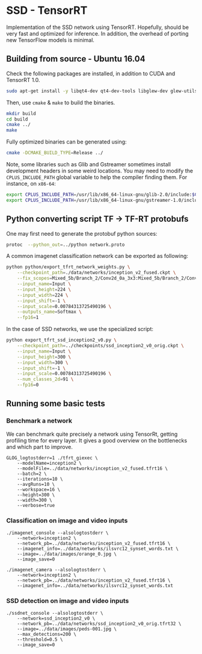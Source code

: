 # SSD - TensorRT

Implementation of the SSD network using TensorRT. Hopefully, should be very fast and optimized for inference. In addition, the overhead of porting new TensorFlow models is minimal.

## Building from source - Ubuntu 16.04

Check the following packages are installed, in addition to CUDA and TensorRT 1.0.
```bash
sudo apt-get install -y libqt4-dev qt4-dev-tools libglew-dev glew-utils libgstreamer1.0-dev libgstreamer-plugins-base1.0-dev libglib2.0-dev libgflags-dev libgoogle-glog-dev
```

Then, use `cmake` & `make` to build the binaries.
```bash
mkdir build
cd build
cmake ../
make
```
Fully optimized binaries can be generated using:
```bash
cmake -DCMAKE_BUILD_TYPE=Release ../
```

Note, some libraries such as Glib and Gstreamer sometimes install development headers in some weird locations. You may need to modify the `CPLUS_INCLUDE_PATH` global variable to help the compiler finding them. For instance, on `x86-64`:
```bash
export CPLUS_INCLUDE_PATH=/usr/lib/x86_64-linux-gnu/glib-2.0/include:$CPLUS_INCLUDE_PATH
export CPLUS_INCLUDE_PATH=/usr/lib/x86_64-linux-gnu/gstreamer-1.0/include:$CPLUS_INCLUDE_PATH
```

## Python converting script TF -> TF-RT protobufs

One may first need to generate the protobuf python sources:
```bash
protoc  --python_out=../python network.proto
```

A common imagenet classification network can be exported as following:
```bash
python python/export_tfrt_network_weights.py \
    --checkpoint_path=./data/networks/inception_v2_fused.ckpt \
    --fix_scopes=Mixed_5b/Branch_2/Conv2d_0a_3x3:Mixed_5b/Branch_2/Conv2d_0b_3x3 \
    --input_name=Input \
    --input_height=224 \
    --input_width=224 \
    --input_shift=-1 \
    --input_scale=0.00784313725490196 \
    --outputs_name=Softmax \
    --fp16=1
```

In the case of SSD networks, we use the specialized script:
```bash
python export_tfrt_ssd_inception2_v0.py \
    --checkpoint_path=../checkpoints/ssd_inception2_v0_orig.ckpt \
    --input_name=Input \
    --input_height=300 \
    --input_width=300 \
    --input_shift=-1 \
    --input_scale=0.00784313725490196 \
    --num_classes_2d=91 \
    --fp16=0
```

## Running some basic tests

### Benchmark a network

We can benchmark quite precisely a network using TensorRt, getting profiling time
for every layer. It gives a good overview on the bottlenecks and which part to improve.
```bask
GLOG_logtostderr=1 ./tfrt_giexec \
    --modelName=inception2 \
    --modelFile=../data/networks/inception_v2_fused.tfrt16 \
    --batch=2 \
    --iterations=10 \
    --avgRuns=10 \
    --workspace=16 \
    --height=300 \
    --width=300 \
    --verbose=true
```

### Classification on image and video inputs

```bask
./imagenet_console --alsologtostderr \
    --network=inception2 \
    --network_pb=../data/networks/inception_v2_fused.tfrt16 \
    --imagenet_info=../data/networks/ilsvrc12_synset_words.txt \
    --image=../data/images/orange_0.jpg \
    --image_save=0
```

```bask
./imagenet_camera --alsologtostderr \
    --network=inception2 \
    --network_pb=../data/networks/inception_v2_fused.tfrt16 \
    --imagenet_info=../data/networks/ilsvrc12_synset_words.txt
```

### SSD detection on image and video inputs

```bask
./ssdnet_console --alsologtostderr \
    --network=ssd_inception2_v0 \
    --network_pb=../data/networks/ssd_inception2_v0_orig.tfrt32 \
    --image=../data/images/peds-001.jpg \
    --max_detections=200 \
    --threshold=0.5 \
    --image_save=0
```

